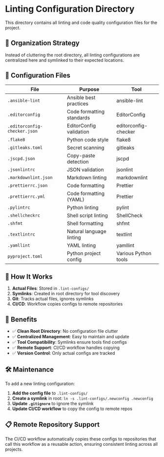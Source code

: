 # Linting Configuration Directory

This directory contains all linting and code quality configuration files for the project.

## 📁 **Organization Strategy**

Instead of cluttering the root directory, all linting configurations are centralized here and symlinked to their expected locations.

## 🔧 **Configuration Files**

| File | Purpose | Tool |
|------|---------|------|
| `.ansible-lint` | Ansible best practices | ansible-lint |
| `.editorconfig` | Code formatting standards | EditorConfig |
| `.editorconfig-checker.json` | EditorConfig validation | editorconfig-checker |
| `.flake8` | Python code style | flake8 |
| `.gitleaks.toml` | Secret scanning | gitleaks |
| `.jscpd.json` | Copy-paste detection | jscpd |
| `.jsonlintrc` | JSON validation | jsonlint |
| `.markdownlint.json` | Markdown linting | markdownlint |
| `.prettierrc.json` | Code formatting | Prettier |
| `.prettierrc.yml` | Code formatting (YAML) | Prettier |
| `.pylintrc` | Python linting | pylint |
| `.shellcheckrc` | Shell script linting | ShellCheck |
| `.shfmt` | Shell formatting | shfmt |
| `.textlintrc` | Natural language linting | textlint |
| `.yamllint` | YAML linting | yamllint |
| `pyproject.toml` | Python project config | Various Python tools |

## 🔗 **How It Works**

1. **Actual Files**: Stored in `.lint-configs/`
2. **Symlinks**: Created in root directory for tool discovery
3. **Git**: Tracks actual files, ignores symlinks
4. **CI/CD**: Workflow copies configs to remote repositories

## 🚀 **Benefits**

- ✅ **Clean Root Directory**: No configuration file clutter
- ✅ **Centralized Management**: Easy to maintain and update
- ✅ **Tool Compatibility**: Symlinks ensure tools find configs
- ✅ **Remote Support**: CI/CD workflow handles copying
- ✅ **Version Control**: Only actual configs are tracked

## 🛠️ **Maintenance**

To add a new linting configuration:

1. **Add the config file** to `.lint-configs/`
2. **Create a symlink** in root: `ln -s .lint-configs/.newconfig .newconfig`
3. **Update `.gitignore`** to ignore the symlink
4. **Update CI/CD workflow** to copy the config to remote repos

## 📋 **Remote Repository Support**

The CI/CD workflow automatically copies these configs to repositories that call this workflow as a reusable action, ensuring consistent linting across all projects.

